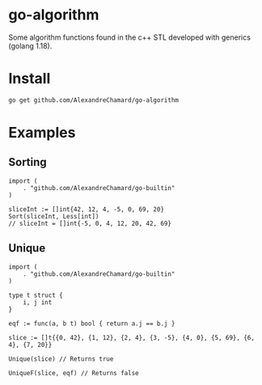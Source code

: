 # go-algorithm
Some algorithm functions found in the c++ STL developed with generics (golang 1.18).

# Install

```sh
go get github.com/AlexandreChamard/go-algorithm
```

# Examples

## Sorting

```golang
import (
    . "github.com/AlexandreChamard/go-builtin"
)

sliceInt := []int{42, 12, 4, -5, 0, 69, 20}
Sort(sliceInt, Less[int])
// sliceInt = []int{-5, 0, 4, 12, 20, 42, 69}
```

## Unique

```golang
import (
    . "github.com/AlexandreChamard/go-builtin"
)

type t struct {
    i, j int
}

eqf := func(a, b t) bool { return a.j == b.j }

slice := []t{{0, 42}, {1, 12}, {2, 4}, {3, -5}, {4, 0}, {5, 69}, {6, 4}, {7, 20}}

Unique(slice) // Returns true

UniqueF(slice, eqf) // Returns false
```
